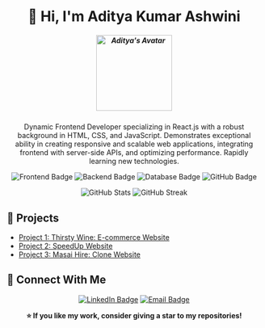 <!-- Header Section -->
<h1 align="center">👋 Hi, I'm Aditya Kumar Ashwini</h1>
<h5 align="center">
  <img src="https://your-image-url.com/your-image.png" alt="Aditya's Avatar" width="150">
</h5>

<!-- Introduction -->
<p align="center">
 Dynamic Frontend Developer specializing in React.js with a robust background in HTML, CSS, and JavaScript. Demonstrates exceptional ability in creating responsive and scalable web applications, integrating frontend with server-side APIs, and optimizing performance. Rapidly learning new technologies.
</p>

<!-- Badges -->
<p align="center">
  <img src="https://img.shields.io/badge/Frontend-React-blue" alt="Frontend Badge">
  <img src="https://img.shields.io/badge/Backend-Node.js-green" alt="Backend Badge">
  <img src="https://img.shields.io/badge/Database-MySQL-yellow" alt="Database Badge">
  <img src="https://img.shields.io/badge/Version Control-GitHub-black" alt="GitHub Badge">
</p>

<!-- GitHub Stats -->
<p align="center">
  <img src="https://github-readme-stats.vercel.app/api?username=YourGitHubUsername&show_icons=true&theme=radical" alt="GitHub Stats">
  <img src="https://github-readme-streak-stats.herokuapp.com/?user=YourGitHubUsername&theme=radical" alt="GitHub Streak">
</p>

<!-- Projects -->
<h2>🚀 Projects</h2>
<ul>
  <li><a href="https://github.com/Adit704/PayPal-Pioneers_068">Project 1: Thirsty Wine: E-commerce Website</a></li>
  <li><a href="https://github.com/PPavani9178/CW_js">Project 2: SpeedUp Website</a></li>
  <li><a href="https://github.com/ShubhamKhangar089/algorithm-adept-9876">Project 3: Masai Hire: Clone Website</a></li>
</ul>

<!-- Connect With Me -->
<h2>💬 Connect With Me</h2>
<p align="center">
  <a href="https://www.linkedin.com/in/aditya-kumar-ashwini/"><img src="https://img.shields.io/badge/LinkedIn-Connect-blue" alt="LinkedIn Badge"></a>
  <a href="mailto:adityakrashwani@gmail.com"><img src="https://img.shields.io/badge/Email-Send-orange" alt="Email Badge"></a>
</p>

<!-- Footer -->
<p align="center">
  <strong>⭐️ If you like my work, consider giving a star to my repositories!</strong>
</p>

